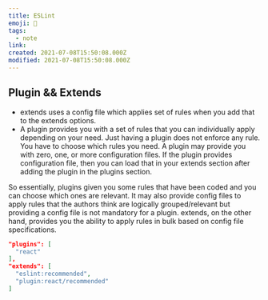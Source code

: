 ```yaml
---
title: ESLint
emoji: 📝
tags:
  - note
link:
created: 2021-07-08T15:50:08.000Z
modified: 2021-07-08T15:50:08.000Z
---
```


## Plugin && Extends

- extends uses a config file which applies set of rules when you add that to the extends options.
- A plugin provides you with a set of rules that you can individually apply depending on your need. Just having a plugin does not enforce any rule. You have to choose which rules you need. A plugin may provide you with zero, one, or more configuration files. If the plugin provides configuration file, then you can load that in your extends section after adding the plugin in the plugins section.

So essentially, plugins given you some rules that have been coded and you can choose which ones are relevant. It may also provide config files to apply rules that the authors think are logically grouped/relevant but providing a config file is not mandatory for a plugin. extends, on the other hand, provides you the ability to apply rules in bulk based on config file specifications.

```json
"plugins": [
  "react"
],
"extends": [
  "eslint:recommended",
  "plugin:react/recommended"
]
```
